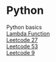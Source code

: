 # Python
Python basics <br>
 [Lambda Function]( https://github.com/sakshibansalsb/Python/blob/main/main/Lambda_Function.py)<br>
 [Leetcode 27](https://github.com/sakshibansalsb/Python/blob/main/main/for.py)<br>
 [Leetcode 53](https://github.com/sakshibansalsb/Python/blob/main/main/function.py)<br>
 [Leetcode 9](https://github.com/sakshibansalsb/Python/blob/main/main/if_else.py)<br>
 
 
 
 
 
 
 
 

 
